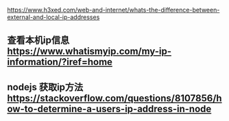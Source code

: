 https://www.h3xed.com/web-and-internet/whats-the-difference-between-external-and-local-ip-addresses




## 查看本机ip信息 https://www.whatismyip.com/my-ip-information/?iref=home

## nodejs 获取ip方法 https://stackoverflow.com/questions/8107856/how-to-determine-a-users-ip-address-in-node
